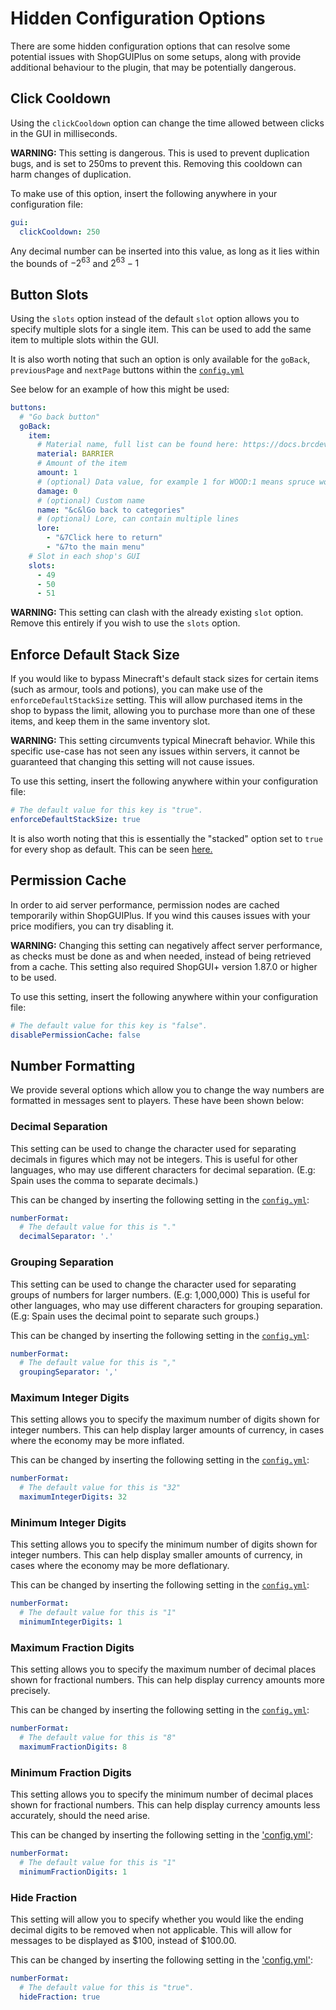 # Hidden Configuration Options

There are some hidden configuration options that can resolve some potential issues with ShopGUIPlus on some setups, along with provide additional behaviour to the plugin, that may be potentially dangerous.

## Click Cooldown
Using the `clickCooldown` option can change the time allowed between clicks in the GUI in milliseconds.

 **WARNING:** This setting is dangerous. This is used to prevent duplication bugs, and is set to 250ms to prevent this. Removing this cooldown can harm changes of duplication. 

 To make use of this option, insert the following anywhere in your configuration file:
 ```yaml
 gui:
   clickCooldown: 250
   ```
Any decimal number can be inserted into this value, as long as it lies within the bounds of $-2^{63}$ and $2^{63}-1$

## Button Slots
Using the `slots` option instead of the default `slot` option allows you to specify multiple slots for a single item. This can be used to add the same item to multiple slots within the GUI. 

It is also worth noting that such an option is only available for the `goBack`, `previousPage` and `nextPage` buttons within the [`config.yml`](https://pastebin.com/KiM3PjU7)

See below for an example of how this might be used:
```yaml
buttons:
  # "Go back button"
  goBack:
    item:
      # Material name, full list can be found here: https://docs.brcdev.net/#/materials
      material: BARRIER
      # Amount of the item
      amount: 1
      # (optional) Data value, for example 1 for WOOD:1 means spruce wood planks
      damage: 0
      # (optional) Custom name
      name: "&c&lGo back to categories"
      # (optional) Lore, can contain multiple lines
      lore:
        - "&7Click here to return"
        - "&7to the main menu"
    # Slot in each shop's GUI
    slots:
      - 49
      - 50
      - 51
```

**WARNING:** This setting can clash with the already existing `slot` option. Remove this entirely if you wish to use the `slots` option.

## Enforce Default Stack Size
If you would like to bypass Minecraft's default stack sizes for certain items (such as armour, tools and potions), you can make use of the `enforceDefaultStackSize` setting. This will allow purchased items in the shop to bypass the limit, allowing you to purchase more than one of these items, and keep them in the same inventory slot. 

**WARNING:** This setting circumvents typical Minecraft behavior. While this specific use-case has not seen any issues within servers, it cannot be guaranteed that changing this setting will not cause issues. 

To use this setting, insert the following anywhere within your configuration file:
```yaml
# The default value for this key is "true".
enforceDefaultStackSize: true
```

It is also worth noting that this is essentially the "stacked" option set to `true` for every shop as default. This can be seen [here.](https://docs.brcdev.net/#/shopgui/stack-size?id=stacked)

## Permission Cache
In order to aid server performance, permission nodes are cached temporarily within ShopGUIPlus. If you wind this causes issues with your price modifiers, you can try disabling it.

**WARNING:** Changing this setting can negatively affect server performance, as checks must be done as and when needed, instead of being retrieved from a cache. This setting also required ShopGUI+ version 1.87.0 or higher to be used.

To use this setting, insert the following anywhere within your configuration file:
```yaml
# The default value for this key is "false".
disablePermissionCache: false
```

## Number Formatting
We provide several options which allow you to change the way numbers are formatted in messages sent to players. These have been shown below:

### Decimal Separation
This setting can be used to change the character used for separating decimals in figures which may not be integers. This is useful for other languages, who may use different characters for decimal separation. (E.g: Spain uses the comma to separate decimals.)

This can be changed by inserting the following setting in the [`config.yml`](https://pastebin.com/KiM3PjU7):
```yaml
numberFormat:
  # The default value for this is "."
  decimalSeparator: '.'
```

### Grouping Separation
This setting can be used to change the character used for separating groups of numbers for larger numbers. (E.g: 1,000,000) This is useful for other languages, who may use different characters for grouping separation. (E.g: Spain uses the decimal point to separate such groups.)

This can be changed by inserting the following setting in the [`config.yml`](https://pastebin.com/KiM3PjU7):
```yaml
numberFormat:
  # The default value for this is ","
  groupingSeparator: ','
```

### Maximum Integer Digits
This setting allows you to specify the maximum number of digits shown for integer numbers. This can help display larger amounts of currency, in cases where the economy may be more inflated. 

This can be changed by inserting the following setting in the [`config.yml`](https://pastebin.com/KiM3PjU7):
```yaml
numberFormat:
  # The default value for this is "32"
  maximumIntegerDigits: 32
```

### Minimum Integer Digits
This setting allows you to specify the minimum number of digits shown for integer numbers. This can help display smaller amounts of currency, in cases where the economy may be more deflationary.

This can be changed by inserting the following setting in the [`config.yml`](https://pastebin.com/KiM3PjU7):
```yaml
numberFormat:
  # The default value for this is "1"
  minimumIntegerDigits: 1
```
### Maximum Fraction Digits
This setting allows you to specify the maximum number of decimal places shown for fractional numbers. This can help display currency amounts more precisely.

This can be changed by inserting the following setting in the [`config.yml`](https://pastebin.com/KiM3PjU7):
```yaml
numberFormat:
  # The default value for this is "8"
  maximumFractionDigits: 8
```

### Minimum Fraction Digits
This setting allows you to specify the minimum number of decimal places shown for fractional numbers. This can help display currency amounts less accurately, should the need arise. 

This can be changed by inserting the following setting in the ['config.yml'](https://pastebin.com/KiM3PjU7):
```yaml
numberFormat:
  # The default value for this is "1"
  minimumFractionDigits: 1
```

### Hide Fraction
This setting will allow you to specify whether you would like the ending decimal digits to be removed when not applicable. This will allow for messages to be displayed as $100, instead of $100.00.

This can be changed by inserting the following setting in the ['config.yml'](https://pastebin.com/KiM3PjU7):
```yaml
numberFormat:
  # The default value for this is "true".
  hideFraction: true
```